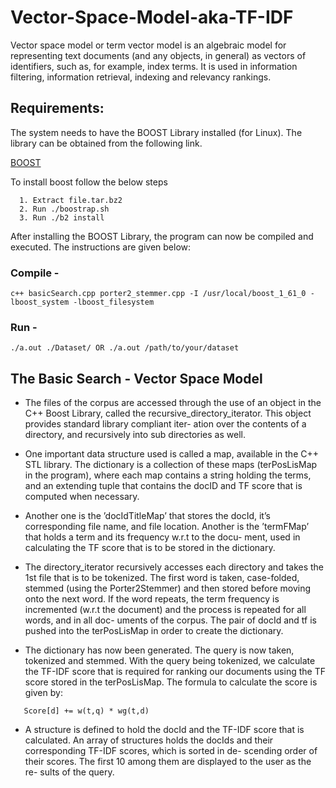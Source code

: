 # Vector-Space-Model-aka-TF-IDF
Vector space model or term vector model is an algebraic model for representing text documents (and any objects, in general) as vectors of identifiers, such as, for example, index terms. It is used in information filtering, information retrieval, indexing and relevancy rankings.

## Requirements: 
The system needs to have the BOOST Library installed (for Linux). 
The library can be obtained from the following link. 

[BOOST](http://www.boost.org/doc/libs/1_61_0/more/getting_started/unix-variants.html)

To install boost follow the below steps 
```
  1. Extract file.tar.bz2
  2. Run ./boostrap.sh
  3. Run ./b2 install
```
After installing the BOOST Library, the program can now be compiled and
 executed. The instructions are given below:

### Compile -

```
c++ basicSearch.cpp porter2_stemmer.cpp -I /usr/local/boost_1_61_0 -lboost_system -lboost_filesystem
```

### Run -

```
./a.out ./Dataset/ OR ./a.out /path/to/your/dataset
```

## The Basic Search - Vector Space Model

* The files of the corpus are accessed through the use of an object in the C++ Boost Library,
  called the recursive_directory_iterator. This object provides standard library compliant iter-
  ation over the contents of a directory, and recursively into sub directories as well.
  
* One important data structure used is called a map, available in the C++ STL library. The
  dictionary is a collection of these maps (terPosLisMap in the program), where each map
  contains a string holding the terms, and an extending tuple that contains the docID and TF
  score that is computed when necessary.
  
* Another one is the ’docIdTitleMap’ that stores the docId, it’s corresponding file name, and
  file location. Another is the ’termFMap’ that holds a term and its frequency w.r.t to the docu-
  ment, used in calculating the TF score that is to be stored in the dictionary.
  
* The directory_iterator recursively accesses each directory and takes the 1st file that is to be
  tokenized. The first word is taken, case-folded, stemmed (using the Porter2Stemmer) and
  then stored before moving onto the next word. If the word repeats, the term frequency is
  incremented (w.r.t the document) and the process is repeated for all words, and in all doc-
  uments of the corpus. The pair of docId and tf is pushed into the terPosLisMap in order to
  create the dictionary.
  
* The dictionary has now been generated. The query is now taken, tokenized and stemmed.
  With the query being tokenized, we calculate the TF-IDF score that is required for ranking
  our documents using the TF score stored in the terPosLisMap.
  The formula to calculate the score is given by: 

```  
   Score[d] += w(t,q) * wg(t,d)
```  

* A structure is defined to hold the docId and the TF-IDF score that is calculated. An array
  of structures holds the docIds and their corresponding TF-IDF scores, which is sorted in de-
  scending order of their scores. The first 10 among them are displayed to the user as the re-
  sults of the query.

